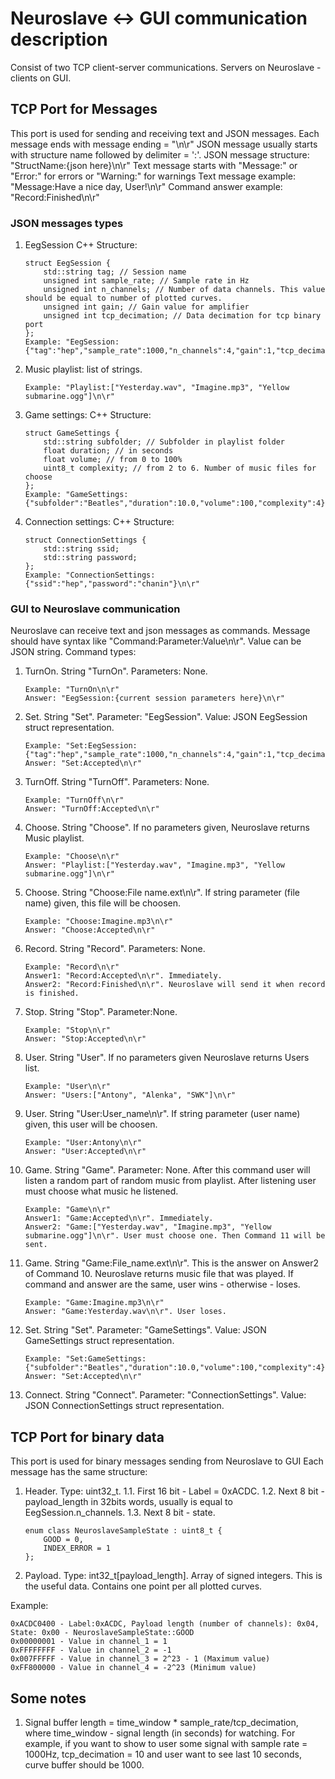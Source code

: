 # Neuroslave <-> GUI communication description

Consist of two TCP client-server communications.
Servers on Neuroslave - clients on GUI.

## TCP Port for Messages
This port is used for sending and receiving text and JSON messages.
Each message ends with message ending = "\n\r"
JSON message usually starts with structure name followed by delimiter = ':'.
JSON message structure: "StructName:{json here}\n\r"
Text message starts with "Message:" or "Error:" for errors or "Warning:" for warnings
Text message example: "Message:Have a nice day, User!\n\r"
Command answer example: "Record:Finished\n\r"

### JSON messages types
1. EegSession
	C++ Structure:
	```
	struct EegSession {
		std::string tag; // Session name
		unsigned int sample_rate; // Sample rate in Hz
		unsigned int n_channels; // Number of data channels. This value should be equal to number of plotted curves.
		unsigned int gain; // Gain value for amplifier
		unsigned int tcp_decimation; // Data decimation for tcp binary port
	};
	Example: "EegSession:{"tag":"hep","sample_rate":1000,"n_channels":4,"gain":1,"tcp_decimation":10}\n\r"
	```
2. Music playlist: list of strings. 
	```
	Example: "Playlist:["Yesterday.wav", "Imagine.mp3", "Yellow submarine.ogg"]\n\r"
	```
3. Game settings:
	C++ Structure:
	```
	struct GameSettings {
		std::string subfolder; // Subfolder in playlist folder
		float duration; // in seconds
		float volume; // from 0 to 100%
		uint8_t complexity; // from 2 to 6. Number of music files for choose
	};
	Example: "GameSettings:{"subfolder":"Beatles","duration":10.0,"volume":100,"complexity":4}\n\r"
	```
4. Connection settings:
	C++ Structure:
	```
	struct ConnectionSettings {
		std::string ssid;
		std::string password;
	};
	Example: "ConnectionSettings:{"ssid":"hep","password":"chanin"}\n\r"
	```

### GUI to Neuroslave communication
Neuroslave can receive text and json messages as commands.
Message should have syntax like "Command:Parameter:Value\n\r".
Value can be JSON string.
Command types:
1. TurnOn. String "TurnOn". Parameters: None.
	```
	Example: "TurnOn\n\r"
	Answer: "EegSession:{current session parameters here}\n\r"
	```
2. Set. String "Set". Parameter: "EegSession". Value: JSON EegSession struct representation.
	```
	Example: "Set:EegSession:{"tag":"hep","sample_rate":1000,"n_channels":4,"gain":1,"tcp_decimation":10}\n\r"
	Answer: "Set:Accepted\n\r"
	```
3. TurnOff. String "TurnOff". Parameters: None.
	```
	Example: "TurnOff\n\r"
	Answer: "TurnOff:Accepted\n\r"
	```
4. Choose. String "Choose". If no parameters given, Neuroslave returns Music playlist.
	```
	Example: "Choose\n\r"
	Answer: "Playlist:["Yesterday.wav", "Imagine.mp3", "Yellow submarine.ogg"]\n\r"
	```
5. Choose. String "Choose:File name.ext\n\r". If string parameter (file name) given, this file will be choosen. 
	```
	Example: "Choose:Imagine.mp3\n\r"
	Answer: "Choose:Accepted\n\r"
	```
6. Record. String "Record". Parameters: None.
	```
	Example: "Record\n\r"
	Answer1: "Record:Accepted\n\r". Immediately.
	Answer2: "Record:Finished\n\r". Neuroslave will send it when record is finished.
	```
7. Stop. String "Stop". Parameter:None.
	```
	Example: "Stop\n\r"
	Answer: "Stop:Accepted\n\r"
	```
8. User. String "User". If no parameters given Neuroslave returns Users list.
	```
	Example: "User\n\r"
	Answer: "Users:["Antony", "Alenka", "SWK"]\n\r"
	```
9. User. String "User:User_name\n\r". If string parameter (user name) given, this user will be choosen.
	```
	Example: "User:Antony\n\r"
	Answer: "User:Accepted\n\r"
	```
10. Game. String "Game". Parameter: None. After this command user will listen a random part of random music from playlist. After listening user must choose what music he listened.
	```
	Example: "Game\n\r"
	Answer1: "Game:Accepted\n\r". Immediately.
	Answer2: "Game:["Yesterday.wav", "Imagine.mp3", "Yellow submarine.ogg"]\n\r". User must choose one. Then Command 11 will be sent.
	```
11. Game. String "Game:File_name.ext\n\r". This is the answer on Answer2 of Command 10. Neuroslave returns music file that was played. If command and answer are the same, user wins - otherwise - loses.
	```
	Example: "Game:Imagine.mp3\n\r"
	Answer: "Game:Yesterday.wav\n\r". User loses.
	```
12. Set. String "Set". Parameter: "GameSettings". Value: JSON GameSettings struct representation.
	```
	Example: "Set:GameSettings:{"subfolder":"Beatles","duration":10.0,"volume":100,"complexity":4}\n\r"
	Answer: "Set:Accepted\n\r"
	```
13. Connect. String "Connect". Parameter: "ConnectionSettings". Value: JSON ConnectionSettings struct representation.

## TCP Port for binary data
This port is used for binary messages sending from Neuroslave to GUI
Each message has the same structure:
1. Header. Type: uint32_t. 
	1.1. First 16 bit - Label = 0xACDC. 
	1.2. Next 8 bit - payload_length in 32bits words, usually is equal to EegSession.n_channels. 
	1.3. Next 8 bit - state.
	```
	enum class NeuroslaveSampleState : uint8_t {
		GOOD = 0,
		INDEX_ERROR = 1
	};
	```
2. Payload. Type: int32_t[payload_length]. Array of signed integers. This is the useful data. Contains one point per all plotted curves.

Example:
```
0xACDC0400 - Label:0xACDC, Payload length (number of channels): 0x04, State: 0x00 - NeuroslaveSampleState::GOOD
0x00000001 - Value in channel_1 = 1
0xFFFFFFFF - Value in channel_2 = -1
0x007FFFFF - Value in channel_3 = 2^23 - 1 (Maximum value)
0xFF800000 - Value in channel_4 = -2^23 (Minimum value)
```

## Some notes
1. Signal buffer length = time_window * sample_rate/tcp_decimation, where time_window - signal length (in seconds) for watching.
For example, if you want to show to user some signal with sample rate = 1000Hz, tcp_decimation = 10 and user want to see last 10 seconds, curve buffer should be 1000.

